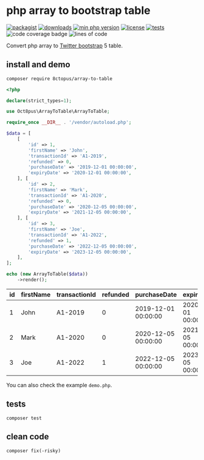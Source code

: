 # php array to bootstrap table

[![packagist](http://poser.pugx.org/8ctopus/array-to-table/v)](https://packagist.org/packages/8ctopus/array-to-table)
[![downloads](http://poser.pugx.org/8ctopus/array-to-table/downloads)](https://packagist.org/packages/8ctopus/array-to-table)
[![min php version](http://poser.pugx.org/8ctopus/array-to-table/require/php)](https://packagist.org/packages/8ctopus/array-to-table)
[![license](http://poser.pugx.org/8ctopus/array-to-table/license)](https://packagist.org/packages/8ctopus/array-to-table)
[![tests](https://github.com/8ctopus/array-to-table/actions/workflows/tests.yml/badge.svg)](https://github.com/8ctopus/array-to-table/actions/workflows/tests.yml)
![code coverage badge](https://raw.githubusercontent.com/8ctopus/array-to-table/image-data/coverage.svg)
![lines of code](https://raw.githubusercontent.com/8ctopus/array-to-table/image-data/lines.svg)

Convert php array to [Twitter bootstrap](https://getbootstrap.com/) 5 table.

## install and demo

```sh
composer require 8ctopus/array-to-table
```

```php
<?php

declare(strict_types=1);

use Oct8pus\ArrayToTable\ArrayToTable;

require_once __DIR__ . '/vendor/autoload.php';

$data = [
    [
        'id' => 1,
        'firstName' => 'John',
        'transactionId' => 'A1-2019',
        'refunded' => 0,
        'purchaseDate' => '2019-12-01 00:00:00',
        'expiryDate' => '2020-12-01 00:00:00',
    ], [
        'id' => 2,
        'firstName' => 'Mark',
        'transactionId' => 'A1-2020',
        'refunded' => 0,
        'purchaseDate' => '2020-12-05 00:00:00',
        'expiryDate' => '2021-12-05 00:00:00',
    ], [
        'id' => 3,
        'firstName' => 'Joe',
        'transactionId' => 'A1-2022',
        'refunded' => 1,
        'purchaseDate' => '2022-12-05 00:00:00',
        'expiryDate' => '2023-12-05 00:00:00',
    ],
];

echo (new ArrayToTable($data))
    ->render();
```

<table class="table">
<thead>
  <tr>
    <th scope="col">id</th>
    <th scope="col">firstName</th>
    <th scope="col">transactionId</th>
    <th scope="col">refunded</th>
    <th scope="col">purchaseDate</th>
    <th scope="col">expiryDate</th>
  </tr>
</thead>
<tbody>
  <tr>
    <td>1</td>
    <td>John</td>
    <td>A1-2019</td>
    <td>0</td>
    <td>2019-12-01 00:00:00</td>
    <td>2020-12-01 00:00:00</td>
  </tr>
  <tr>
    <td>2</td>
    <td>Mark</td>
    <td>A1-2020</td>
    <td>0</td>
    <td>2020-12-05 00:00:00</td>
    <td>2021-12-05 00:00:00</td>
  </tr>
  <tr>
    <td>3</td>
    <td>Joe</td>
    <td>A1-2022</td>
    <td>1</td>
    <td>2022-12-05 00:00:00</td>
    <td>2023-12-05 00:00:00</td>
  </tr>
</tbody>
</table>

You can also check the example `demo.php`.

## tests

    composer test

## clean code

    composer fix(-risky)
